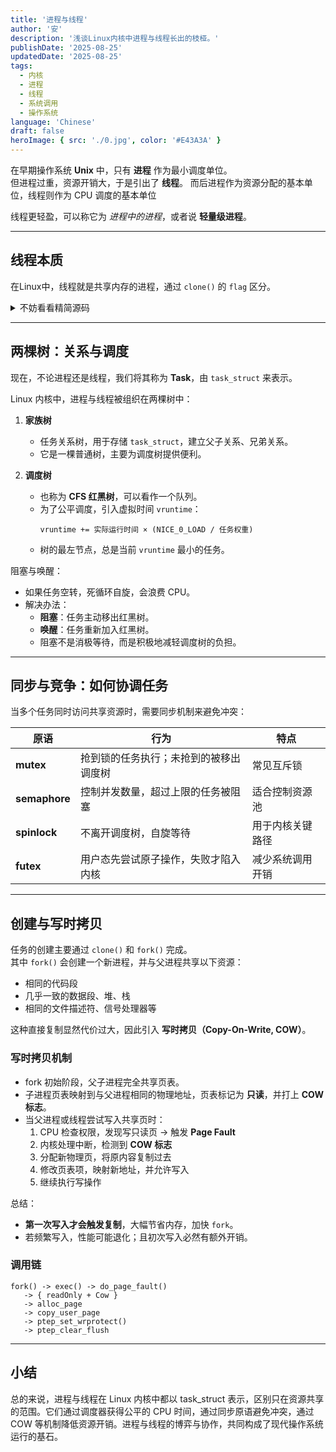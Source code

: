 ```yaml
---
title: '进程与线程'
author: '安'
description: '浅谈Linux内核中进程与线程长出的枝桠。'
publishDate: '2025-08-25'
updatedDate: '2025-08-25'
tags:
  - 内核
  - 进程
  - 线程
  - 系统调用
  - 操作系统
language: 'Chinese'
draft: false
heroImage: { src: './0.jpg', color: '#E43A3A' }
---
```


在早期操作系统 **Unix** 中，只有 **进程** 作为最小调度单位。  
但进程过重，资源开销大，于是引出了 **线程**。
而后进程作为资源分配的基本单位，线程则作为 CPU 调度的基本单位

线程更轻盈，可以称它为 *进程中的进程*，或者说 **轻量级进程**。

---
## 线程本质
在Linux中，线程就是共享内存的进程，通过 `clone()` 的 `flag` 区分。
<details> <summary>不妨看看精简源码</summary>


```c
//通过 clone() / fork() / pthread_create() 的返回值和 PID 可以区分进程与线程：
//线程返回 0（表示是子线程），进程返回新 PID，失败返回 -1

// ========== 用户态 ==========
int pthread_create(...) {
    return clone(start_routine, stack,
                 CLONE_VM | CLONE_FS | CLONE_FILES |
                 CLONE_SIGHAND | CLONE_THREAD,
                 arg);
}

// ========== 内核态 ==========
SYSCALL_DEFINE5(clone, unsigned long flags, unsigned long newsp,
                int __user *parent_tidptr,
                unsigned long tls,
                int __user *child_tidptr)
{
    return _do_fork(flags, newsp, 0, parent_tidptr, child_tidptr, tls);
}

long _do_fork(unsigned long flags, unsigned long stack, ...) {
    struct task_struct *p;
    p = copy_process(flags, stack, ...); // 复制/共享资源
    wake_up_new_task(p);                 // 放入调度器
    return pid;
}

static struct task_struct *copy_process(unsigned long flags, ...) {
    struct task_struct *p = dup_task_struct(current);
    if (!(flags & CLONE_VM))
        p->mm = dup_mm(current->mm);   // 独立地址空间 => 进程
    else
        p->mm = current->mm;           // 共享地址空间 => 线程
    // 文件表、信号处理器等也可选择共享
    ...
    return p;
}

````
</details>

---

## 两棵树：关系与调度
现在，不论进程还是线程，我们将其称为 **Task**，由 `task_struct` 来表示。

Linux 内核中，进程与线程被组织在两棵树中：

1. **家族树**
    - 任务关系树，用于存储 `task_struct`，建立父子关系、兄弟关系。
    - 它是一棵普通树，主要为调度树提供便利。

2. **调度树**
    - 也称为 **CFS 红黑树**，可以看作一个队列。
    - 为了公平调度，引入虚拟时间 `vruntime`：
      ```
      vruntime += 实际运行时间 × (NICE_0_LOAD / 任务权重)
      ```
    - 树的最左节点，总是当前 `vruntime` 最小的任务。

阻塞与唤醒：
- 如果任务空转，死循环自旋，会浪费 CPU。
- 解决办法：
    - **阻塞**：任务主动移出红黑树。
    - **唤醒**：任务重新加入红黑树。
    - 阻塞不是消极等待，而是积极地减轻调度树的负担。

---

## 同步与竞争：如何协调任务

当多个任务同时访问共享资源时，需要同步机制来避免冲突：

| 原语 | 行为 | 特点 |
|------|------|------|
| **mutex** | 抢到锁的任务执行；未抢到的被移出调度树 | 常见互斥锁 |
| **semaphore** | 控制并发数量，超过上限的任务被阻塞 | 适合控制资源池 |
| **spinlock** | 不离开调度树，自旋等待 | 用于内核关键路径 |
| **futex** | 用户态先尝试原子操作，失败才陷入内核 | 减少系统调用开销 |

---

## 创建与写时拷贝

任务的创建主要通过 `clone()` 和 `fork()` 完成。  
其中 `fork()` 会创建一个新进程，并与父进程共享以下资源：

- 相同的代码段
- 几乎一致的数据段、堆、栈
- 相同的文件描述符、信号处理器等

这种直接复制显然代价过大，因此引入 **写时拷贝（Copy-On-Write, COW）**。

### 写时拷贝机制
- fork 初始阶段，父子进程完全共享页表。
- 子进程页表映射到与父进程相同的物理地址，页表标记为 **只读**，并打上 **COW 标志**。
- 当父进程或线程尝试写入共享页时：
    1. CPU 检查权限，发现写只读页 → 触发 **Page Fault**
    2. 内核处理中断，检测到 **COW 标志**
    3. 分配新物理页，将原内容复制过去
    4. 修改页表项，映射新地址，并允许写入
    5. 继续执行写操作

总结：
- **第一次写入才会触发复制**，大幅节省内存，加快 `fork`。
- 若频繁写入，性能可能退化；且初次写入必然有额外开销。

### 调用链
```text
fork() -> exec() -> do_page_fault()
   -> { readOnly + Cow }
   -> alloc_page
   -> copy_user_page
   -> ptep_set_wrprotect()
   -> ptep_clear_flush
```

---
## 小结
总的来说，进程与线程在 Linux 内核中都以 task_struct 表示，区别只在资源共享的范围。它们通过调度器获得公平的 CPU 时间，通过同步原语避免冲突，通过 COW 等机制降低资源开销。进程与线程的博弈与协作，共同构成了现代操作系统运行的基石。